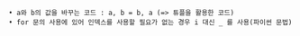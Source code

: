 	• a와 b의 값을 바꾸는 코드 : a, b = b, a (=> 튜플을 활용한 코드)
	• for 문의 사용에 있어 인덱스를 사용할 필요가 없는 경우 i 대신 _ 를 사용(파이썬 문법)
	
